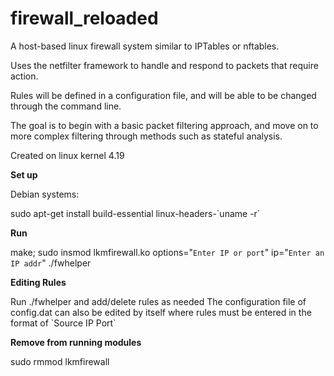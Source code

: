 # firewall_reloaded

A host-based linux firewall system similar to IPTables or nftables.

Uses the netfilter framework to handle and respond to packets that require action.

Rules will be defined in a configuration file, and will be able to be changed through the command line. 

The goal is to begin with a basic packet filtering approach, and move on to more complex filtering through methods such as stateful analysis. 

Created on linux kernel 4.19

**Set up**

Debian systems:

sudo apt-get install build-essential linux-headers-\`uname -r\`

**Run**

make;
sudo insmod lkmfirewall.ko options="`Enter IP or port`" ip="`Enter an IP addr`"
./fwhelper

**Editing Rules**

Run ./fwhelper and add/delete rules as needed
The configuration file of config.dat can also be edited by itself where rules must be entered in the format of \`Source IP Port\`

**Remove from running modules**

sudo rmmod lkmfirewall


